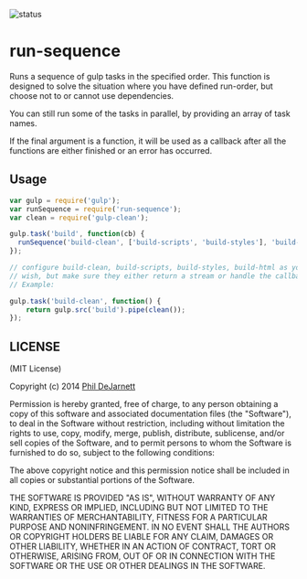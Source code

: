 ![status](https://secure.travis-ci.org/OverZealous/run-sequence.png?branch=master)

run-sequence
=======

Runs a sequence of gulp tasks in the specified order.  This function is designed to solve the situation where you have defined run-order, but choose not to or cannot use dependencies.

You can still run some of the tasks in parallel, by providing an array of task names.

If the final argument is a function, it will be used as a callback after all the functions are either finished or an error has occurred.

Usage
-----

```javascript
var gulp = require('gulp');
var runSequence = require('run-sequence');
var clean = require('gulp-clean');

gulp.task('build', function(cb) {
  runSequence('build-clean', ['build-scripts', 'build-styles'], 'build-html', cb);
});

// configure build-clean, build-scripts, build-styles, build-html as you
// wish, but make sure they either return a stream or handle the callback
// Example:

gulp.task('build-clean', function() {
	return gulp.src('build').pipe(clean());
});

```

LICENSE
-------

(MIT License)

Copyright (c) 2014 [Phil DeJarnett](http://overzealous.com)

Permission is hereby granted, free of charge, to any person obtaining
a copy of this software and associated documentation files (the
"Software"), to deal in the Software without restriction, including
without limitation the rights to use, copy, modify, merge, publish,
distribute, sublicense, and/or sell copies of the Software, and to
permit persons to whom the Software is furnished to do so, subject to
the following conditions:

The above copyright notice and this permission notice shall be
included in all copies or substantial portions of the Software.

THE SOFTWARE IS PROVIDED "AS IS", WITHOUT WARRANTY OF ANY KIND,
EXPRESS OR IMPLIED, INCLUDING BUT NOT LIMITED TO THE WARRANTIES OF
MERCHANTABILITY, FITNESS FOR A PARTICULAR PURPOSE AND
NONINFRINGEMENT. IN NO EVENT SHALL THE AUTHORS OR COPYRIGHT HOLDERS BE
LIABLE FOR ANY CLAIM, DAMAGES OR OTHER LIABILITY, WHETHER IN AN ACTION
OF CONTRACT, TORT OR OTHERWISE, ARISING FROM, OUT OF OR IN CONNECTION
WITH THE SOFTWARE OR THE USE OR OTHER DEALINGS IN THE SOFTWARE.
